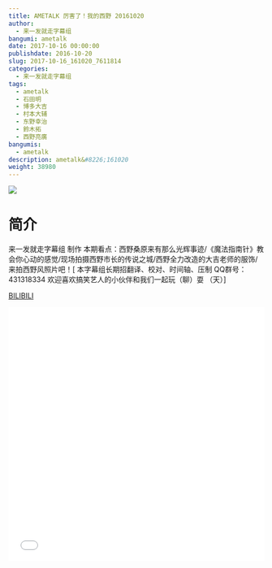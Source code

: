 ```yaml
---
title: AMETALK 厉害了！我的西野 20161020
author: 
  - 来一发就走字幕组
bangumi: ametalk
date: 2017-10-16 00:00:00
publishdate: 2016-10-20
slug: 2017-10-16_161020_7611814
categories: 
  - 来一发就走字幕组
tags: 
  - ametalk
  - 石田明
  - 博多大吉
  - 村本大辅
  - 东野幸治
  - 鈴木拓
  - 西野亮廣
bangumis: 
  - ametalk
description: ametalk&#8226;161020
weight: 38980
---
```


![](https://i.imgur.com/ZyHOom6.jpg)

# 简介  
来一发就走字幕组 制作 本期看点：西野桑原来有那么光辉事迹/《魔法指南针》教会你心动的感觉/现场拍摄西野市长的传说之城/西野全力改造的大吉老师的服饰/来拍西野风照片吧！[ 本字幕组长期招翻译、校对、时间轴、压制   QQ群号：431318334 欢迎喜欢搞笑艺人的小伙伴和我们一起玩（聊）耍 （天）]

  [BILIBILI](https://www.bilibili.com/video/av7611814/)


<div class="vcontainer">  <iframe class='video' src="//www.bilibili.com/blackboard/player.html?aid=7611814" width="100%" height="500" frameborder="0" allowfullscreen="allowfullscreen"></iframe></div>
